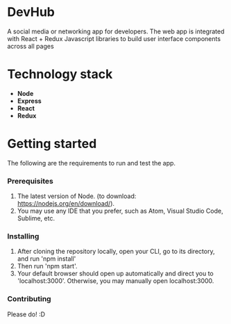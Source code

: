 # DevHub
A social media or networking app for developers. The web app is integrated with React + Redux Javascript libraries to build user interface components across all pages

# Technology stack
* **Node**
* **Express**
* **React**
* **Redux**


# Getting started
The following are the requirements to run and test the app.

### Prerequisites
1. The latest version of Node. (to download: https://nodejs.org/en/download/).
2. You may use any IDE that you prefer, such as Atom, Visual Studio Code, Sublime, etc.

### Installing
1. After cloning the repository locally, open your CLI, go to its directory, and run 'npm install'
2. Then run 'npm start'.
3. Your default browser should open up automatically and direct you to 'localhost:3000'. Otherwise, you may manually open localhost:3000.

### Contributing
Please do! :D
